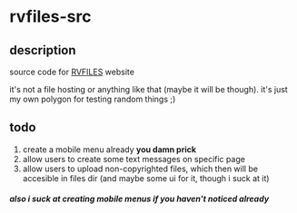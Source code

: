 # rvfiles-src
## description
source code for [RVFILES](https://files.therealvanyek.ml) website  
  
it's not a file hosting or anything like that (maybe it will be though). it's just my own polygon for testing random things ;)
  
## todo
1. create a mobile menu already **you damn prick**
2. allow users to create some text messages on specific page  
3. allow users to upload non-copyrighted files, which then will be accesible in files dir (and maybe some ui for it, though i suck at it)  
##### _also i suck at creating mobile menus if you haven't noticed already_
